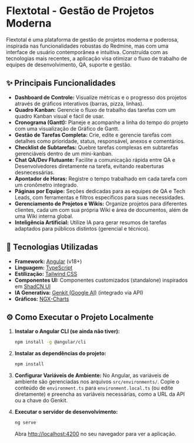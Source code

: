 # Flextotal - Gestão de Projetos Moderna

Flextotal é uma plataforma de gestão de projetos moderna e poderosa, inspirada nas funcionalidades robustas do Redmine, mas com uma interface de usuário contemporânea e intuitiva. Construída com as tecnologias mais recentes, a aplicação visa otimizar o fluxo de trabalho de equipes de desenvolvimento, QA, suporte e gestão.

## ✨ Principais Funcionalidades

- **Dashboard de Controle:** Visualize métricas e o progresso dos projetos através de gráficos interativos (barras, pizza, linhas).
- **Quadro Kanban:** Gerencie o fluxo de trabalho das tarefas com um quadro Kanban visual e fácil de usar.
- **Cronograma (Gantt):** Planeje e acompanhe a linha do tempo do projeto com uma visualização de Gráfico de Gantt.
- **Gestão de Tarefas Completa:** Crie, edite e gerencie tarefas com detalhes como prioridade, status, responsável, anexos e comentários.
- **Checklist de Subtarefas:** Quebre tarefas complexas em subtarefas gerenciáveis dentro de um mini-kanban.
- **Chat QA/Dev Flutuante:** Facilite a comunicação rápida entre QA e Desenvolvedores diretamente na tarefa, evitando reaberturas desnecessárias.
- **Apontador de Horas:** Registre o tempo trabalhado em cada tarefa com um cronômetro integrado.
- **Páginas por Equipe:** Seções dedicadas para as equipes de QA e Tech Leads, com ferramentas e filtros específicos para suas necessidades.
- **Gerenciamento de Projetos e Wikis:** Organize projetos para diferentes clientes, cada um com sua própria Wiki e área de documentos, além de uma Wiki interna global.
- **Inteligência Artificial:** Utilize IA para gerar resumos de tarefas adaptados para públicos distintos (gerencial e técnico).

## 🚀 Tecnologias Utilizadas

- **Framework:** [Angular](https://angular.dev/) (v18+)
- **Linguagem:** [TypeScript](https://www.typescriptlang.org/)
- **Estilização:** [Tailwind CSS](https://tailwindcss.com/)
- **Componentes UI:** Componentes customizados (standalone) inspirados em [ShadCN UI](https://ui.shadcn.com/)
- **IA Generativa:** [Genkit (Google AI)](https://firebase.google.com/docs/genkit) (integrado via API)
- **Gráficos:** [NGX-Charts](https://swimlane.github.io/ngx-charts/)

## ⚙️ Como Executar o Projeto Localmente

1.  **Instalar o Angular CLI (se ainda não tiver):**
    ```bash
    npm install -g @angular/cli
    ```

2.  **Instalar as dependências do projeto:**
    ```bash
    npm install
    ```

3.  **Configurar Variáveis de Ambiente:**
    No Angular, as variáveis de ambiente são gerenciadas nos arquivos `src/environments/`. Copie o conteúdo de `environment.ts` para `environment.local.ts` (ou edite diretamente) e preencha as variáveis necessárias, como a URL da API ou a chave do Genkit.

4.  **Executar o servidor de desenvolvimento:**
    ```bash
    ng serve
    ```
    Abra [http://localhost:4200](http://localhost:4200) no seu navegador para ver a aplicação.
